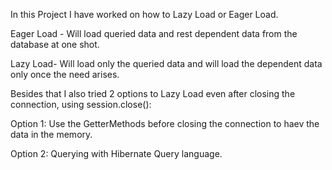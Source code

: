In this Project I have worked on how to Lazy Load or Eager Load. 

Eager Load - Will load queried data and rest dependent data from the database at one shot.

Lazy Load- Will load only the queried data and will load the dependent data only once the need arises.

Besides that I also tried 2 options to Lazy Load even after closing the connection, using session.close():

Option 1: Use the GetterMethods before closing the connection to haev the data in the memory.

Option 2: Querying with Hibernate Query language.

